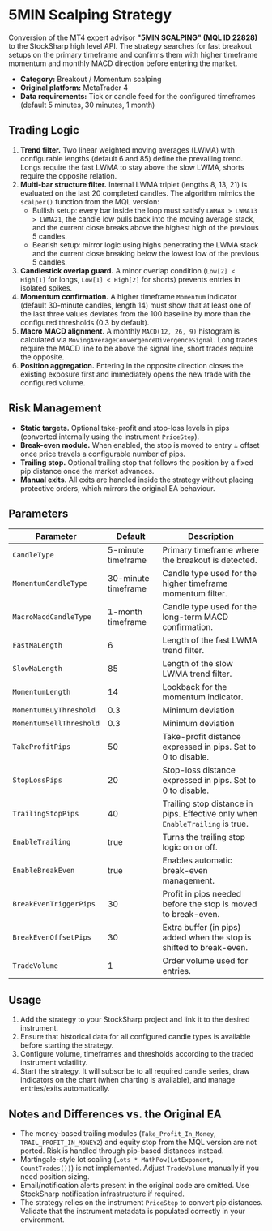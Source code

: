 # 5MIN Scalping Strategy

Conversion of the MT4 expert advisor **"5MIN SCALPING" (MQL ID 22828)** to the StockSharp high level API. The strategy searches for fast breakout setups on the primary timeframe and confirms them with higher timeframe momentum and monthly MACD direction before entering the market.

- **Category:** Breakout / Momentum scalping
- **Original platform:** MetaTrader 4
- **Data requirements:** Tick or candle feed for the configured timeframes (default 5 minutes, 30 minutes, 1 month)

## Trading Logic

1. **Trend filter.** Two linear weighted moving averages (LWMA) with configurable lengths (default 6 and 85) define the prevailing trend. Longs require the fast LWMA to stay above the slow LWMA, shorts require the opposite relation.
2. **Multi-bar structure filter.** Internal LWMA triplet (lengths 8, 13, 21) is evaluated on the last 20 completed candles. The algorithm mimics the `scalper()` function from the MQL version:
   - Bullish setup: every bar inside the loop must satisfy `LWMA8 > LWMA13 > LWMA21`, the candle low pulls back into the moving average stack, and the current close breaks above the highest high of the previous 5 candles.
   - Bearish setup: mirror logic using highs penetrating the LWMA stack and the current close breaking below the lowest low of the previous 5 candles.
3. **Candlestick overlap guard.** A minor overlap condition (`Low[2] < High[1]` for longs, `Low[1] < High[2]` for shorts) prevents entries in isolated spikes.
4. **Momentum confirmation.** A higher timeframe `Momentum` indicator (default 30-minute candles, length 14) must show that at least one of the last three values deviates from the 100 baseline by more than the configured thresholds (0.3 by default).
5. **Macro MACD alignment.** A monthly `MACD(12, 26, 9)` histogram is calculated via `MovingAverageConvergenceDivergenceSignal`. Long trades require the MACD line to be above the signal line, short trades require the opposite.
6. **Position aggregation.** Entering in the opposite direction closes the existing exposure first and immediately opens the new trade with the configured volume.

## Risk Management

- **Static targets.** Optional take-profit and stop-loss levels in pips (converted internally using the instrument `PriceStep`).
- **Break-even module.** When enabled, the stop is moved to entry ± offset once price travels a configurable number of pips.
- **Trailing stop.** Optional trailing stop that follows the position by a fixed pip distance once the market advances.
- **Manual exits.** All exits are handled inside the strategy without placing protective orders, which mirrors the original EA behaviour.

## Parameters

| Parameter | Default | Description |
|-----------|---------|-------------|
| `CandleType` | 5-minute timeframe | Primary timeframe where the breakout is detected. |
| `MomentumCandleType` | 30-minute timeframe | Candle type used for the higher timeframe momentum filter. |
| `MacroMacdCandleType` | 1-month timeframe | Candle type used for the long-term MACD confirmation. |
| `FastMaLength` | 6 | Length of the fast LWMA trend filter. |
| `SlowMaLength` | 85 | Length of the slow LWMA trend filter. |
| `MomentumLength` | 14 | Lookback for the momentum indicator. |
| `MomentumBuyThreshold` | 0.3 | Minimum deviation |Momentum-100| needed to confirm long trades. |
| `MomentumSellThreshold` | 0.3 | Minimum deviation |Momentum-100| needed to confirm short trades. |
| `TakeProfitPips` | 50 | Take-profit distance expressed in pips. Set to 0 to disable. |
| `StopLossPips` | 20 | Stop-loss distance expressed in pips. Set to 0 to disable. |
| `TrailingStopPips` | 40 | Trailing stop distance in pips. Effective only when `EnableTrailing` is true. |
| `EnableTrailing` | true | Turns the trailing stop logic on or off. |
| `EnableBreakEven` | true | Enables automatic break-even management. |
| `BreakEvenTriggerPips` | 30 | Profit in pips needed before the stop is moved to break-even. |
| `BreakEvenOffsetPips` | 30 | Extra buffer (in pips) added when the stop is shifted to break-even. |
| `TradeVolume` | 1 | Order volume used for entries. |

## Usage

1. Add the strategy to your StockSharp project and link it to the desired instrument.
2. Ensure that historical data for all configured candle types is available before starting the strategy.
3. Configure volume, timeframes and thresholds according to the traded instrument volatility.
4. Start the strategy. It will subscribe to all required candle series, draw indicators on the chart (when charting is available), and manage entries/exits automatically.

## Notes and Differences vs. the Original EA

- The money-based trailing modules (`Take_Profit_In_Money`, `TRAIL_PROFIT_IN_MONEY2`) and equity stop from the MQL version are not ported. Risk is handled through pip-based distances instead.
- Martingale-style lot scaling (`Lots * MathPow(LotExponent, CountTrades())`) is not implemented. Adjust `TradeVolume` manually if you need position sizing.
- Email/notification alerts present in the original code are omitted. Use StockSharp notification infrastructure if required.
- The strategy relies on the instrument `PriceStep` to convert pip distances. Validate that the instrument metadata is populated correctly in your environment.
